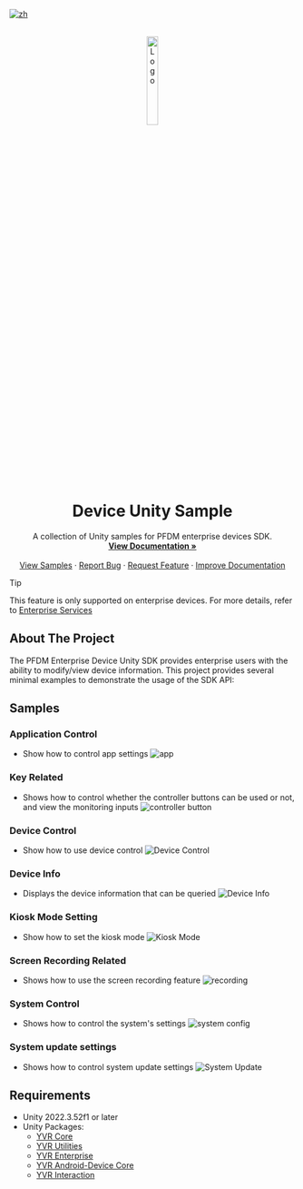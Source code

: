 [![zh](https://img.shields.io/badge/lang-zh-blue.svg)](./README.zh.md)

<!-- PROJECT LOGO -->
<br />
<div align="center">
    <a href="https://github.com/PlayForDreamDevelopers/DeviceSample-Unity">
        <img src="https://www.pfdm.cn/en/static/img/logo.2b1b07e.png" alt="Logo" width="20%">
    </a>
    <h1 align="center">Device Unity Sample </h1>
    <p align="center">
        A collection of Unity samples for PFDM enterprise devices SDK.
        <br />
        <a href="https://github.com/PlayForDreamDevelopers/DeviceSample-Unity/blob/main/README.md"><strong>View Documentation »</strong></a>
        <br />
        <br />
        <a href="https://github.com/PlayForDreamDevelopers/DeviceSample-Unity#Samples">View Samples</a>
        &middot;
        <a href="https://github.com/PlayForDreamDevelopers/DeviceSample-Unity/issues/new?template=bug_report.yml">Report Bug</a>
        &middot;
        <a href="https://github.com/PlayForDreamDevelopers/DeviceSample-Unity/issues/new?template=feature_request.yml">Request Feature</a>
        &middot;
        <a href="https://github.com/PlayForDreamDevelopers/DeviceSample-Unity/issues/new?template=documentation_update.yml">Improve Documentation</a>
    </p>
</div>

> [!tip]
>
> This feature is only supported on enterprise devices. For more details, refer to [Enterprise Services](https://www.pfdm.cn/yvrdoc/biz/docs/0.Overview.html)

## About The Project

The PFDM Enterprise Device Unity SDK provides enterprise users with the ability to modify/view device information. This project provides several minimal examples to demonstrate the usage of the SDK API:

## Samples

### Application Control

- Show how to control app settings
  ![app](https://github.com/user-attachments/assets/5c7e1178-eb97-4582-9bfe-22f2c78402f3)

### Key Related

- Shows how to control whether the controller buttons can be used or not, and view the monitoring inputs
  ![controller button](https://github.com/user-attachments/assets/a1a686e4-fd29-40bb-86a0-f24e369ea7e3)

### Device Control

- Show how to use device control
  ![Device Control](https://github.com/user-attachments/assets/ce8d8551-79df-406a-917b-74d4d6a50e61)

### Device Info

- Displays the device information that can be queried
  ![Device Info](https://github.com/user-attachments/assets/bd09bda1-1305-4f28-98d0-2001aa4ee806)

### Kiosk Mode Setting

- Show how to set the kiosk mode
  ![Kiosk Mode](https://github.com/user-attachments/assets/291a7535-1faa-4f48-ba17-43889ec3b255)

### Screen Recording Related

- Shows how to use the screen recording feature
  ![recording](https://github.com/user-attachments/assets/72f695d7-5856-4466-bf6b-0caee5c6da32)

### System Control

- Shows how to control the system's settings
  ![system config](https://github.com/user-attachments/assets/f0cfb008-aee9-455b-b8cf-d2eb11d0f560)

### System update settings

- Shows how to control system update settings
  ![System Update](https://github.com/user-attachments/assets/cda6546f-678f-45e6-900b-4c48c1b88ef1)



## Requirements

-   Unity 2022.3.52f1 or later
-   Unity Packages:
    -   [YVR Core](https://github.com/PlayForDreamDevelopers/com.yvr.core-mirror)
    -   [YVR Utilities](https://github.com/PlayForDreamDevelopers/com.yvr.Utilities-mirror)
    -   [YVR Enterprise](https://github.com/PlayForDreamDevelopers/com.yvr.enterprise-mirror)
    -   [YVR Android-Device Core](https://github.com/PlayForDreamDevelopers/com.yvr.android-device.core-mirror)
    -   [YVR Interaction](https://github.com/PlayForDreamDevelopers/com.yvr.interaction-mirror)
